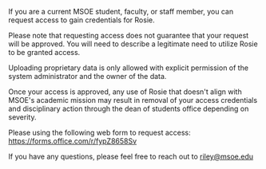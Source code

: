 If you are a current MSOE student, faculty, or staff member, you can request access to gain credentials for Rosie.  

Please note that requesting access does not guarantee that your request will be approved.  You will need to describe a legitimate need to utilize Rosie to be granted access.  

Uploading proprietary data is only allowed with explicit permission of the system administrator and the owner of the data.  

Once your access is approved, any use of Rosie that doesn't align with MSOE's academic mission may result in removal of your access credentials and disciplinary action through the dean of students office depending on severity.  

Please using the following web form to request access: https://forms.office.com/r/fypZ8658Sv

If you have any questions, please feel free to reach out to riley@msoe.edu
